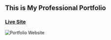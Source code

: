 ## This is My Professional Portfolio

### [Live Site](https://arfin-hasib.vercel.app/)

![Portfolio Website](https://i.ibb.co/wWgJ2tv/screencapture-arfin-hasib-vercel-app-2024-02-21-19-48-25.png)
